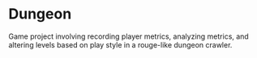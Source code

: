 Dungeon
=======
Game project involving recording player metrics, analyzing metrics, and altering levels based on play style in a rouge-like dungeon crawler.